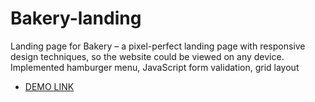 # Bakery-landing
Landing page for Bakery – a pixel-perfect landing page with responsive design techniques, so the website could be viewed on any device. Implemented hamburger menu, JavaScript form validation, grid layout

  - [DEMO LINK](https://taras-kozii.github.io/Bakery-landing/)
